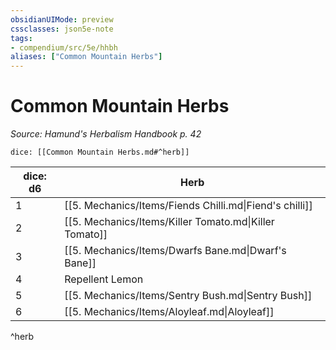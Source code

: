 ```yaml
---
obsidianUIMode: preview
cssclasses: json5e-note
tags:
- compendium/src/5e/hhbh
aliases: ["Common Mountain Herbs"]
---
```

# Common Mountain Herbs
*Source: Hamund's Herbalism Handbook p. 42* 

`dice: [[Common Mountain Herbs.md#^herb]]`

| dice: d6 | Herb |
|----------|------|
| 1 | [[5. Mechanics/Items/Fiends Chilli.md\|Fiend's chilli]] |
| 2 | [[5. Mechanics/Items/Killer Tomato.md\|Killer Tomato]] |
| 3 | [[5. Mechanics/Items/Dwarfs Bane.md\|Dwarf's Bane]] |
| 4 | Repellent Lemon |
| 5 | [[5. Mechanics/Items/Sentry Bush.md\|Sentry Bush]] |
| 6 | [[5. Mechanics/Items/Aloyleaf.md\|Aloyleaf]] |
^herb